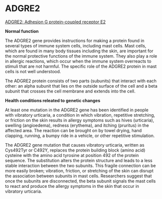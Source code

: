 [//]: # (
source: https://medlineplus.gov/genetics/gene/adgre2/
tags: gene
)

# ADGRE2

[ADGRE2: Adhesion G protein-coupled receptor E2](https://medlineplus.gov/genetics/gene/adgre2/)

**Normal function**

The ADGRE2 gene provides instructions for making a protein found in several types of immune system cells, including mast cells. Mast cells, which are found in many body tissues including the skin, are important for the normal protective functions of the immune system. They also play a role in allergic reactions, which occur when the immune system overreacts to stimuli that are not harmful. The specific role of the ADGRE2 protein in mast cells is not well understood.

The ADGRE2 protein consists of two parts (subunits) that interact with each other: an alpha subunit that lies on the outside surface of the cell and a beta subunit that crosses the cell membrane and extends into the cell.


**Health conditions releated to genetic changes**

At least one mutation in the ADGRE2 gene has been identified in people with vibratory urticaria, a condition in which vibration, repetitive stretching, or friction on the skin results in allergy symptoms such as hives (urticaria), swelling (angioedema), redness (erythema), and itching (pruritus) in the affected area. The reaction can be brought on by towel drying, hand clapping, running, a bumpy ride in a vehicle, or other repetitive stimulation.

The ADGRE2 gene mutation that causes vibratory urticaria, written as Cys492Tyr or C492Y, replaces the protein building block (amino acid) cysteine with the amino acid tyrosine at position 492 of the protein sequence. The substitution alters the protein structure and leads to a less stable interaction between the two subunits. This fragile connection can be more easily broken; vibration, friction, or stretching of the skin can disrupt the association between subunits in mast cells. Researchers suggest that once the subunits are disconnected, the beta subunit signals the mast cells to react and produce the allergy symptoms in the skin that occur in vibratory urticaria.
